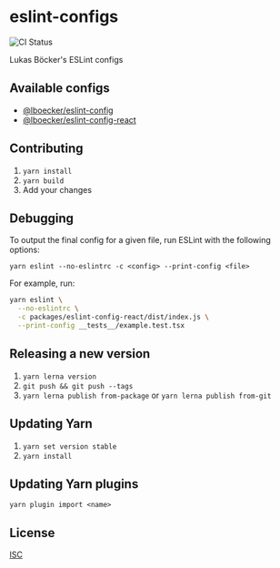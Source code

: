 # eslint-configs

![CI Status](https://img.shields.io/github/workflow/status/lboecker/eslint-configs/CI/main?label=ci)

Lukas Böcker's ESLint configs

## Available configs

- [@lboecker/eslint-config](packages/eslint-config)
- [@lboecker/eslint-config-react](packages/eslint-config-react)

## Contributing

1. `yarn install`
2. `yarn build`
3. Add your changes

## Debugging

To output the final config for a given file, run ESLint with the following
options:

```
yarn eslint --no-eslintrc -c <config> --print-config <file>
```

For example, run:

```sh
yarn eslint \
  --no-eslintrc \
  -c packages/eslint-config-react/dist/index.js \
  --print-config __tests__/example.test.tsx
```

## Releasing a new version

1. `yarn lerna version`
2. `git push && git push --tags`
3. `yarn lerna publish from-package` or `yarn lerna publish from-git`

## Updating Yarn

1. `yarn set version stable`
2. `yarn install`

## Updating Yarn plugins

```
yarn plugin import <name>
```

## License

[ISC](LICENSE)
